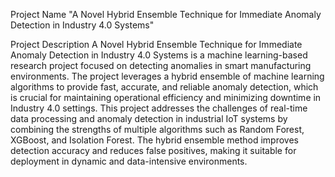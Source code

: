 Project Name
"A Novel Hybrid Ensemble Technique for Immediate Anomaly Detection in Industry 4.0 Systems"

Project Description
A Novel Hybrid Ensemble Technique for Immediate Anomaly Detection in Industry 4.0 Systems is a machine learning-based research project focused on detecting anomalies in smart manufacturing environments. The project leverages a hybrid ensemble of machine learning algorithms to provide fast, accurate, and reliable anomaly detection, which is crucial for maintaining operational efficiency and minimizing downtime in Industry 4.0 settings.
This project addresses the challenges of real-time data processing and anomaly detection in industrial IoT systems by combining the strengths of multiple algorithms such as Random Forest, XGBoost, and Isolation Forest. The hybrid ensemble method improves detection accuracy and reduces false positives, making it suitable for deployment in dynamic and data-intensive environments.
